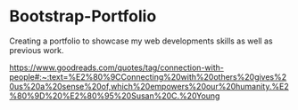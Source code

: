 # Bootstrap-Portfolio
Creating a portfolio to showcase my web developments skills as well as previous work.


https://www.goodreads.com/quotes/tag/connection-with-people#:~:text=%E2%80%9CConnecting%20with%20others%20gives%20us%20a%20sense%20of,which%20empowers%20our%20humanity.%E2%80%9D%20%E2%80%95%20Susan%20C.%20Young